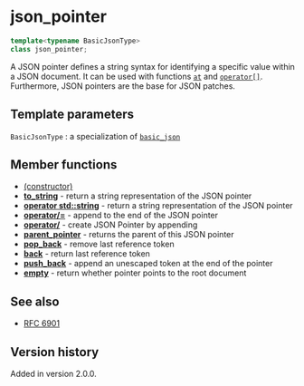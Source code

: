 # json_pointer

```cpp
template<typename BasicJsonType>
class json_pointer;
```

A JSON pointer defines a string syntax for identifying a specific value within a JSON document. It can be used with
functions [`at`](../basic_json/at.md) and [`operator[]`](../basic_json/operator%5B%5D.md). Furthermore, JSON pointers
are the base for JSON patches.

## Template parameters

`BasicJsonType`
:   a specialization of [`basic_json`](../basic_json/index.md)

## Member functions

- [(constructor)](json_pointer.md)
- [**to_string**](to_string.md) - return a string representation of the JSON pointer
- [**operator std::string**](operator_string.md) - return a string representation of the JSON pointer
- [**operator/=**](operator_slasheq.md) - append to the end of the JSON pointer
- [**operator/**](operator_slash.md) - create JSON Pointer by appending
- [**parent_pointer**](parent_pointer.md) - returns the parent of this JSON pointer
- [**pop_back**](pop_back.md) - remove last reference token
- [**back**](back.md) - return last reference token
- [**push_back**](push_back.md) - append an unescaped token at the end of the pointer
- [**empty**](empty.md) - return whether pointer points to the root document

## See also

- [RFC 6901](https://datatracker.ietf.org/doc/html/rfc6901)

## Version history

Added in version 2.0.0.

